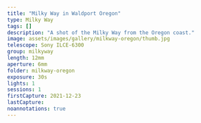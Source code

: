 ```yaml
---
title: "Milky Way in Waldport Oregon"
type: Milky Way
tags: []
description: "A shot of the Milky Way from the Oregon coast."
image: assets/images/gallery/milkway-oregon/thumb.jpg
telescope: Sony ILCE-6300
group: milkyway
length: 12mm
aperture: 6mm
folder: milkway-oregon
exposure: 30s
lights: 1
sessions: 1
firstCapture: 2021-12-23
lastCapture: 
noannotations: true
---
```

